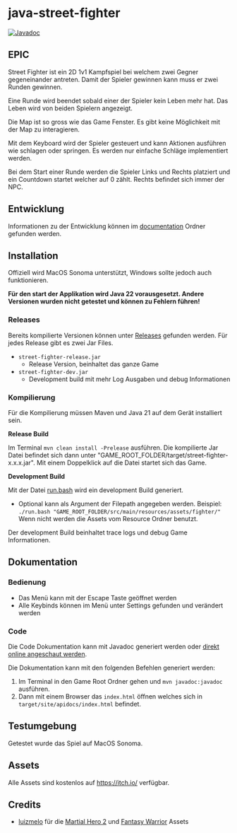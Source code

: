 # java-street-fighter

[![Javadoc](https://img.shields.io/badge/JavaDoc-Online-green)](https://mono1010.github.io/java-street-fighter/)

## EPIC

Street Fighter ist ein 2D 1v1 Kampfspiel bei welchem zwei Gegner gegeneinander antreten.
Damit der Spieler gewinnen kann muss er zwei Runden gewinnen.

Eine Runde wird beendet sobald einer der Spieler kein Leben mehr hat.
Das Leben wird von beiden Spielern angezeigt.

Die Map ist so gross wie das Game Fenster.
Es gibt keine Möglichkeit mit der Map zu interagieren.

Mit dem Keyboard wird der Spieler gesteuert und kann Aktionen ausführen wie schlagen oder springen.
Es werden nur einfache Schläge implementiert werden.

Bei dem Start einer Runde werden die Spieler Links und Rechts platziert und ein Countdown startet welcher auf 0 zählt.
Rechts befindet sich immer der NPC.

## Entwicklung

Informationen zu der Entwicklung können im [documentation](./documentation/README.md) Ordner gefunden werden.

## Installation

Offiziell wird MacOS Sonoma unterstützt, Windows sollte jedoch auch funktionieren.

**Für den start der Applikation wird Java 22 vorausgesetzt. Andere Versionen wurden nicht getestet und können zu Fehlern führen!**

### Releases

Bereits kompilierte Versionen können unter [Releases](https://github.com/mono1010/java-street-fighter/releases) gefunden werden.
Für jedes Release gibt es zwei Jar Files.
- `street-fighter-release.jar`
   -  Release Version, beinhaltet das ganze Game
- `street-fighter-dev.jar`
    - Development build mit mehr Log Ausgaben und debug Informationen

### Kompilierung

Für die Kompilierung müssen Maven und Java 21 auf dem Gerät installiert sein.

**Release Build**

Im Terminal `mvn clean install -Prelease` ausführen.
Die kompilierte Jar Datei befindet sich dann unter "GAME_ROOT_FOLDER/target/street-fighter-x.x.x.jar".
Mit einem Doppelklick auf die Datei startet sich das Game.

**Development Build**

Mit der Datei [run.bash](./run.bash) wird ein development Build generiert.
- Optional kann als Argument der Filepath angegeben werden. Beispiel: `./run.bash "GAME_ROOT_FOLDER/src/main/resources/assets/fighter/"` Wenn nicht werden die Assets vom Resource Ordner benutzt.

Der development Build beinhaltet trace logs und debug Game Informationen.

## Dokumentation

### Bedienung

- Das Menü kann mit der Escape Taste geöffnet werden
- Alle Keybinds können im Menü unter Settings gefunden und verändert werden

### Code

Die Code Dokumentation kann mit Javadoc generiert werden oder [direkt online angeschaut werden](https://mono1010.github.io/java-street-fighter/).

Die Dokumentation kann mit den folgenden Befehlen generiert werden:
1. Im Terminal in den Game Root Ordner gehen und `mvn javadoc:javadoc` ausführen.
2. Dann mit einem Browser das `index.html` öffnen welches sich in `target/site/apidocs/index.html` befindet.

## Testumgebung

Getestet wurde das Spiel auf MacOS Sonoma.

## Assets

Alle Assets sind kostenlos auf https://itch.io/ verfügbar.

## Credits

- [luizmelo](https://luizmelo.itch.io) für die [Martial Hero 2](https://luizmelo.itch.io/martial-hero-2) und [Fantasy Warrior](https://luizmelo.itch.io/fantasy-warrior) Assets
